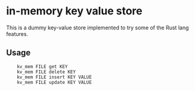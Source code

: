 # in-memory key value store

This is a dummy key-value store implemented to try some of the Rust lang features.

## Usage
```
    kv_mem FILE get KEY
    kv_mem FILE delete KEY
    kv_mem FILE insert KEY VALUE
    kv_mem FILE update KEY VALUE
```